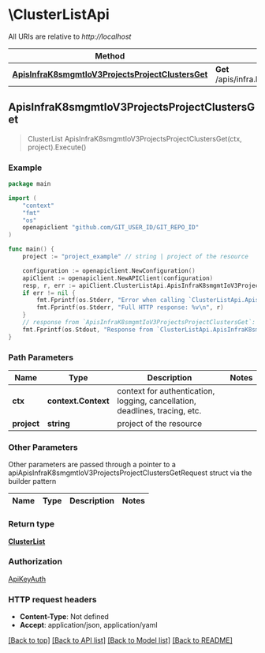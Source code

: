 # \ClusterListApi

All URIs are relative to *http://localhost*

Method | HTTP request | Description
------------- | ------------- | -------------
[**ApisInfraK8smgmtIoV3ProjectsProjectClustersGet**](ClusterListApi.md#ApisInfraK8smgmtIoV3ProjectsProjectClustersGet) | **Get** /apis/infra.k8smgmt.io/v3/projects/{project}/clusters | 



## ApisInfraK8smgmtIoV3ProjectsProjectClustersGet

> ClusterList ApisInfraK8smgmtIoV3ProjectsProjectClustersGet(ctx, project).Execute()





### Example

```go
package main

import (
    "context"
    "fmt"
    "os"
    openapiclient "github.com/GIT_USER_ID/GIT_REPO_ID"
)

func main() {
    project := "project_example" // string | project of the resource

    configuration := openapiclient.NewConfiguration()
    apiClient := openapiclient.NewAPIClient(configuration)
    resp, r, err := apiClient.ClusterListApi.ApisInfraK8smgmtIoV3ProjectsProjectClustersGet(context.Background(), project).Execute()
    if err != nil {
        fmt.Fprintf(os.Stderr, "Error when calling `ClusterListApi.ApisInfraK8smgmtIoV3ProjectsProjectClustersGet``: %v\n", err)
        fmt.Fprintf(os.Stderr, "Full HTTP response: %v\n", r)
    }
    // response from `ApisInfraK8smgmtIoV3ProjectsProjectClustersGet`: ClusterList
    fmt.Fprintf(os.Stdout, "Response from `ClusterListApi.ApisInfraK8smgmtIoV3ProjectsProjectClustersGet`: %v\n", resp)
}
```

### Path Parameters


Name | Type | Description  | Notes
------------- | ------------- | ------------- | -------------
**ctx** | **context.Context** | context for authentication, logging, cancellation, deadlines, tracing, etc.
**project** | **string** | project of the resource | 

### Other Parameters

Other parameters are passed through a pointer to a apiApisInfraK8smgmtIoV3ProjectsProjectClustersGetRequest struct via the builder pattern


Name | Type | Description  | Notes
------------- | ------------- | ------------- | -------------


### Return type

[**ClusterList**](ClusterList.md)

### Authorization

[ApiKeyAuth](../README.md#ApiKeyAuth)

### HTTP request headers

- **Content-Type**: Not defined
- **Accept**: application/json, application/yaml

[[Back to top]](#) [[Back to API list]](../README.md#documentation-for-api-endpoints)
[[Back to Model list]](../README.md#documentation-for-models)
[[Back to README]](../README.md)

